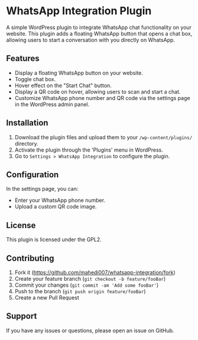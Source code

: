 # WhatsApp Integration Plugin

A simple WordPress plugin to integrate WhatsApp chat functionality on your website. This plugin adds a floating WhatsApp button that opens a chat box, allowing users to start a conversation with you directly on WhatsApp.

## Features

- Display a floating WhatsApp button on your website.
- Toggle chat box.
- Hover effect on the "Start Chat" button.
- Display a QR code on hover, allowing users to scan and start a chat.
- Customize WhatsApp phone number and QR code via the settings page in the WordPress admin panel.

## Installation

1. Download the plugin files and upload them to your `/wp-content/plugins/` directory.
2. Activate the plugin through the 'Plugins' menu in WordPress.
3. Go to `Settings > WhatsApp Integration` to configure the plugin.

## Configuration

In the settings page, you can:

- Enter your WhatsApp phone number.
- Upload a custom QR code image.

## License

This plugin is licensed under the GPL2.

## Contributing

1. Fork it (https://github.com/mahedi007/whatsapp-integration/fork)
2. Create your feature branch (`git checkout -b feature/fooBar`)
3. Commit your changes (`git commit -am 'Add some fooBar'`)
4. Push to the branch (`git push origin feature/fooBar`)
5. Create a new Pull Request

## Support

If you have any issues or questions, please open an issue on GitHub.